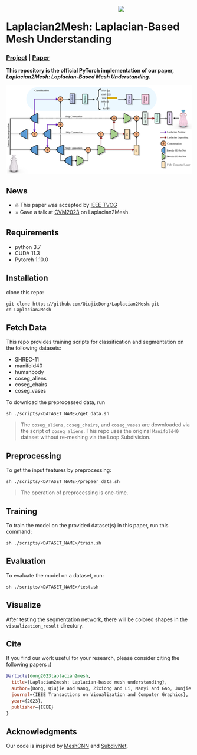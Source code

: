 <img src='assets/vase.gif' align="right" width=200>

# Laplacian2Mesh: Laplacian-Based Mesh Understanding

### [Project](https://qiujiedong.github.io/publications/Laplacian2Mesh/) | [Paper](https://arxiv.org/pdf/2202.00307.pdf)

**This repository is the official PyTorch implementation of our paper,  *Laplacian2Mesh: Laplacian-Based Mesh Understanding*.**

<img src='assets/teaser.png'>

## News
- :fire: This paper was accepted by [IEEE TVCG](https://ieeexplore.ieee.org/document/10076837)
- :star: Gave a talk at [CVM2023](http://iccvm.org/2023/index.htm) on Laplacian2Mesh.


## Requirements

- python 3.7
- CUDA 11.3
- Pytorch 1.10.0

## Installation

clone this repo: 

```
git clone https://github.com/QiujieDong/Laplacian2Mesh.git
cd Laplacian2Mesh
```

## Fetch Data

This repo provides training scripts for classification and segmentation on the following datasets:

- SHREC-11
- manifold40
- humanbody
- coseg_aliens
- coseg_chairs
- coseg_vases

To download the preprocessed data, run

```
sh ./scripts/<DATASET_NAME>/get_data.sh
```

> The `coseg_aliens`, `coseg_chairs`, and `coseg_vases` are downloaded via the script of `coseg_aliens`.
> This repo uses the original `Manifold40` dataset without re-meshing via the Loop Subdivision.

## Preprocessing

To get the input features by preprocessing:

```
sh ./scripts/<DATASET_NAME>/prepaer_data.sh
```

> The operation of preprocessing is one-time.

## Training

To train the model on the provided dataset(s) in this paper, run this command:

```
sh ./scripts/<DATASET_NAME>/train.sh
```

## Evaluation

To evaluate the model on a dataset, run:

```
sh ./scripts/<DATASET_NAME>/test.sh
```

## Visualize

After testing the segmentation network, there will be colored shapes in the `visualization_result` directory.

## Cite

If you find our work useful for your research, please consider citing the following papers :)

```bibtex
@article{dong2023laplacian2mesh,
  title={Laplacian2mesh: Laplacian-based mesh understanding},
  author={Dong, Qiujie and Wang, Zixiong and Li, Manyi and Gao, Junjie and Chen, Shuangmin and Shu, Zhenyu and Xin, Shiqing and Tu, Changhe and Wang, Wenping},
  journal={IEEE Transactions on Visualization and Computer Graphics},
  year={2023},
  publisher={IEEE}
}
```


## Acknowledgments
Our code is inspired by [MeshCNN](https://github.com/ranahanocka/MeshCNN/) and [SubdivNet](https://github.com/lzhengning/SubdivNet).




